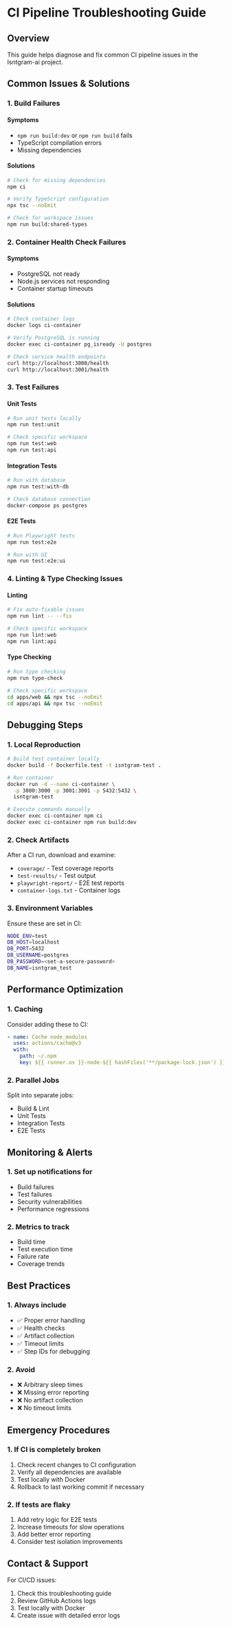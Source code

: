 # CI Pipeline Troubleshooting Guide

## Overview

This guide helps diagnose and fix common CI pipeline issues in the Isntgram-ai project.

## Common Issues & Solutions

### 1. Build Failures

#### Symptoms

- `npm run build:dev` or `npm run build` fails
- TypeScript compilation errors
- Missing dependencies

#### Solutions

```bash
# Check for missing dependencies
npm ci

# Verify TypeScript configuration
npx tsc --noEmit

# Check for workspace issues
npm run build:shared-types
```

### 2. Container Health Check Failures

#### Symptoms

- PostgreSQL not ready
- Node.js services not responding
- Container startup timeouts

#### Solutions

```bash
# Check container logs
docker logs ci-container

# Verify PostgreSQL is running
docker exec ci-container pg_isready -U postgres

# Check service health endpoints
curl http://localhost:3000/health
curl http://localhost:3001/health
```

### 3. Test Failures

#### Unit Tests

```bash
# Run unit tests locally
npm run test:unit

# Check specific workspace
npm run test:web
npm run test:api
```

#### Integration Tests

```bash
# Run with database
npm run test:with-db

# Check database connection
docker-compose ps postgres
```

#### E2E Tests

```bash
# Run Playwright tests
npm run test:e2e

# Run with UI
npm run test:e2e:ui
```

### 4. Linting & Type Checking Issues

#### Linting

```bash
# Fix auto-fixable issues
npm run lint -- --fix

# Check specific workspace
npm run lint:web
npm run lint:api
```

#### Type Checking

```bash
# Run type checking
npm run type-check

# Check specific workspace
cd apps/web && npx tsc --noEmit
cd apps/api && npx tsc --noEmit
```

## Debugging Steps

### 1. Local Reproduction

```bash
# Build test container locally
docker build -f Dockerfile.test -t isntgram-test .

# Run container
docker run -d --name ci-container \
  -p 3000:3000 -p 3001:3001 -p 5432:5432 \
  isntgram-test

# Execute commands manually
docker exec ci-container npm ci
docker exec ci-container npm run build:dev
```

### 2. Check Artifacts

After a CI run, download and examine:

- `coverage/` - Test coverage reports
- `test-results/` - Test output
- `playwright-report/` - E2E test reports
- `container-logs.txt` - Container logs

### 3. Environment Variables

Ensure these are set in CI:

```bash
NODE_ENV=test
DB_HOST=localhost
DB_PORT=5432
DB_USERNAME=postgres
DB_PASSWORD=<set-a-secure-password>
DB_NAME=isntgram_test
```

## Performance Optimization

### 1. Caching

Consider adding these to CI:

```yaml
- name: Cache node_modules
  uses: actions/cache@v3
  with:
    path: ~/.npm
    key: ${{ runner.os }}-node-${{ hashFiles('**/package-lock.json') }}
```

### 2. Parallel Jobs

Split into separate jobs:

- Build & Lint
- Unit Tests
- Integration Tests
- E2E Tests

## Monitoring & Alerts

### 1. Set up notifications for

- Build failures
- Test failures
- Security vulnerabilities
- Performance regressions

### 2. Metrics to track

- Build time
- Test execution time
- Failure rate
- Coverage trends

## Best Practices

### 1. Always include

- ✅ Proper error handling
- ✅ Health checks
- ✅ Artifact collection
- ✅ Timeout limits
- ✅ Step IDs for debugging

### 2. Avoid

- ❌ Arbitrary sleep times
- ❌ Missing error reporting
- ❌ No artifact collection
- ❌ No timeout limits

## Emergency Procedures

### 1. If CI is completely broken

1. Check recent changes to CI configuration
2. Verify all dependencies are available
3. Test locally with Docker
4. Rollback to last working commit if necessary

### 2. If tests are flaky

1. Add retry logic for E2E tests
2. Increase timeouts for slow operations
3. Add better error reporting
4. Consider test isolation improvements

## Contact & Support

For CI/CD issues:

1. Check this troubleshooting guide
2. Review GitHub Actions logs
3. Test locally with Docker
4. Create issue with detailed error logs
